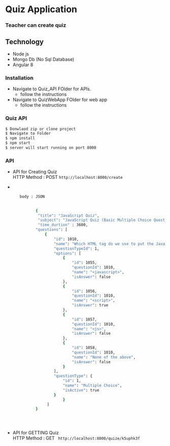 # Quiz Application 
### Teacher can create quiz 


 ## Technology 
  - Node js 
  - Mongo Db (No Sql Database)
  - Angular 8


### Installation
   - Navigate to Quiz_API FOlder for APIs.
       * follow the instructions
   - Navigate to QuizWebApp FOlder for web app
      * follow the instructions
          		 

### Quiz API

```sh
$ Donwlaod zip or clone project
$ Navigate to Folder
$ npm install
$ npm start
$ server will start running on port 8000
```

### API 
   
 


  -	API   for   Creating  Quiz   
	    HTTP Method :  POST 
        `http://localhost:8000/create`
- ```sh
 

     body : JSON
     
          
            {
             "title": "JavaScript Quiz",
             "subject": "JavaScript Quiz (Basic Multiple Choice Questions for JavaScript Developers)",
             "time_durtion" : 3600,
            "questions": [
                {
                    "id": 1010,
                    "name": "Which HTML tag do we use to put the JavaScript?",
                    "questionTypeId": 1,
                    "options": [
                        {
                            "id": 1055,
                            "questionId": 1010,
                            "name": "<javascript>",
                            "isAnswer": false
                        },
                        {
                            "id": 1056,
                            "questionId": 1010,
                            "name": "<script>",
                            "isAnswer": true
                        },
                        {
                            "id": 1057,
                            "questionId": 1010,
                            "name": "<js>",
                            "isAnswer": false
                        },
                        {
                            "id": 1058,
                            "questionId": 1010,
                            "name": "None of the above",
                            "isAnswer": false
                        }
                    ],
                    "questionType": {
                        "id": 1,
                        "name": "Multiple Choice",
                        "isActive": true
                    }
                        }
                 ]
            }
         
       
  


-	API  for  GETTING  Quiz   
    HTTP Method :  GET 
  ` http://localhost:8000/quize/k5uphk3f`
